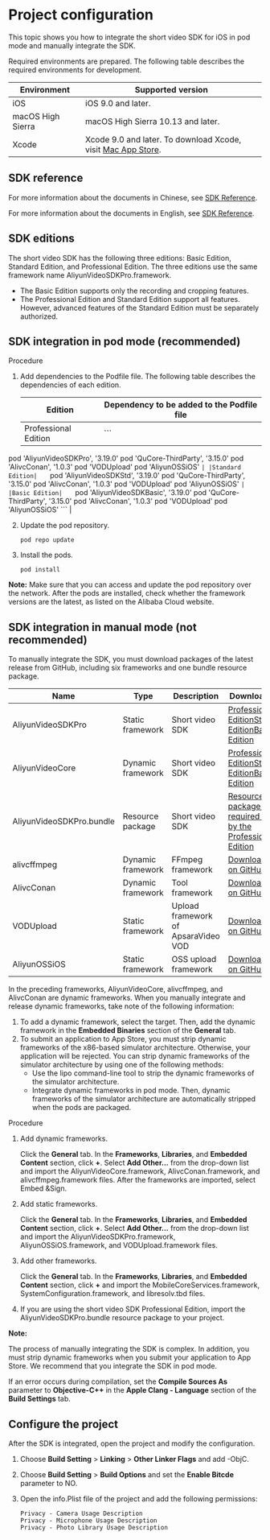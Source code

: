 # Project configuration

This topic shows you how to integrate the short video SDK for iOS in pod mode and manually integrate the SDK.

Required environments are prepared. The following table describes the required environments for development.

|Environment|Supported version|
|-----------|-----------------|
|iOS|iOS 9.0 and later.|
|macOS High Sierra|macOS High Sierra 10.13 and later.|
|Xcode|Xcode 9.0 and later. To download Xcode, visit [Mac App Store](https://apps.apple.com/cn/app/xcode/id497799835?mt=12).|

## SDK reference

For more information about the documents in Chinese, see [SDK Reference](https://alivc-demo-cms.alicdn.com/versionProduct/doc/shortVideo/iOS_cn/index.html).

For more information about the documents in English, see [SDK Reference](https://alivc-demo-cms.alicdn.com/versionProduct/doc/shortVideo/iOS_en/index.html).

## SDK editions

The short video SDK has the following three editions: Basic Edition, Standard Edition, and Professional Edition. The three editions use the same framework name AliyunVideoSDKPro.framework.

-   The Basic Edition supports only the recording and cropping features.
-   The Professional Edition and Standard Edition support all features. However, advanced features of the Standard Edition must be separately authorized.

## SDK integration in pod mode \(recommended\)

Procedure

1.  Add dependencies to the Podfile file. The following table describes the dependencies of each edition.

    |Edition|Dependency to be added to the Podfile file|
    |-------|------------------------------------------|
    |Professional Edition|    ```
pod 'AliyunVideoSDKPro', '3.19.0'
pod 'QuCore-ThirdParty', '3.15.0'
pod 'AlivcConan', '1.0.3'
pod 'VODUpload'
pod 'AliyunOSSiOS'
    ``` |
    |Standard Edition|    ```
pod 'AliyunVideoSDKStd', '3.19.0'
pod 'QuCore-ThirdParty', '3.15.0'
pod 'AlivcConan', '1.0.3'
pod 'VODUpload'
pod 'AliyunOSSiOS'
    ``` |
    |Basic Edition|    ```
pod 'AliyunVideoSDKBasic', '3.19.0'
pod 'QuCore-ThirdParty', '3.15.0'
pod 'AlivcConan', '1.0.3'
pod 'VODUpload'
pod 'AliyunOSSiOS'
    ``` |

2.  Update the pod repository.

    ```
    pod repo update
    ```

3.  Install the pods.

    ```
    pod install
    ```


**Note:** Make sure that you can access and update the pod repository over the network. After the pods are installed, check whether the framework versions are the latest, as listed on the Alibaba Cloud website.

## SDK integration in manual mode \(not recommended\)

To manually integrate the SDK, you must download packages of the latest release from GitHub, including six frameworks and one bundle resource package.

|Name|Type|Description|Download URL|
|----|----|-----------|------------|
|AliyunVideoSDKPro|Static framework|Short video SDK|[Professional Edition](https://github.com/aliyunvideo/AliyunVideoSDKPro/releases)[Standard Edition](https://github.com/aliyunvideo/AliyunVideoSDKStd/releases)[Basic Edition](https://github.com/aliyunvideo/AliyunVideoSDKBasic/releases)|
|AliyunVideoCore|Dynamic framework|Short video SDK|[Professional Edition](https://github.com/aliyunvideo/AliyunVideoSDKPro/releases)[Standard Edition](https://github.com/aliyunvideo/AliyunVideoSDKStd/releases)[Basic Edition](https://github.com/aliyunvideo/AliyunVideoSDKBasic/releases)|
|AliyunVideoSDKPro.bundle|Resource package|Short video SDK|[Resource package that is required only by the Professional Edition](https://github.com/aliyunvideo/AliyunVideoSDKPro/releases)|
|alivcffmpeg|Dynamic framework|FFmpeg framework|[Download URL on GitHub](https://github.com/aliyunvideo/QuCore-ThirdParty/releases)|
|AlivcConan|Dynamic framework|Tool framework|[Download URL on GitHub](https://github.com/aliyunvideo/AlivcConanSDK/releases)|
|VODUpload|Static framework|Upload framework of ApsaraVideo VOD|[Download URL on GitHub](https://github.com/aliyunvideo/VODUpload/releases)|
|AliyunOSSiOS|Static framework|OSS upload framework|[Download URL on GitHub](https://github.com/aliyun/aliyun-oss-ios-sdk/releases)|

In the preceding frameworks, AliyunVideoCore, alivcffmpeg, and AlivcConan are dynamic frameworks. When you manually integrate and release dynamic frameworks, take note of the following information:

1.  To add a dynamic framework, select the target. Then, add the dynamic framework in the **Embedded Binaries** section of the **General** tab.
2.  To submit an application to App Store, you must strip dynamic frameworks of the x86-based simulator architecture. Otherwise, your application will be rejected. You can strip dynamic frameworks of the simulator architecture by using one of the following methods:
    -   Use the lipo command-line tool to strip the dynamic frameworks of the simulator architecture.
    -   Integrate dynamic frameworks in pod mode. Then, dynamic frameworks of the simulator architecture are automatically stripped when the pods are packaged.

Procedure

1.  Add dynamic frameworks.

    Click the **General** tab. In the **Frameworks**, **Libraries**, and **Embedded Content** section, click **+**. Select **Add Other...** from the drop-down list and import the AliyunVideoCore.framework, AlivcConan.framework, and alivcffmpeg.framework files. After the frameworks are imported, select Embed &Sign.

2.  Add static frameworks.

    Click the **General** tab. In the **Frameworks**, **Libraries**, and **Embedded Content** section, click **+**. Select **Add Other...** from the drop-down list and import the AliyunVideoSDKPro.framework, AliyunOSSiOS.framework, and VODUpload.framework files.

3.  Add other frameworks.

    Click the **General** tab. In the **Frameworks**, **Libraries**, and **Embedded Content** section, click **+** and import the MobileCoreServices.framework, SystemConfiguration.framework, and libresolv.tbd files.

4.  If you are using the short video SDK Professional Edition, import the AliyunVideoSDKPro.bundle resource package to your project.


**Note:**

The process of manually integrating the SDK is complex. In addition, you must strip dynamic frameworks when you submit your application to App Store. We recommend that you integrate the SDK in pod mode.

If an error occurs during compilation, set the **Compile Sources As** parameter to **Objective-C++** in the **Apple Clang - Language** section of the **Build Settings** tab.

## Configure the project

After the SDK is integrated, open the project and modify the configuration.

1.  Choose **Build Setting** \> **Linking** \> **Other Linker Flags** and add -ObjC.

2.  Choose **Build Setting** \> **Build Options** and set the **Enable Bitcde** parameter to NO.

3.  Open the info.Plist file of the project and add the following permissions:

    ```
    Privacy - Camera Usage Description
    Privacy - Microphone Usage Description
    Privacy - Photo Library Usage Description
    ```


